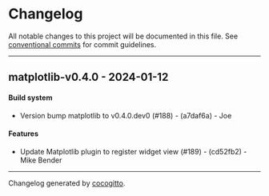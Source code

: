 # Changelog
All notable changes to this project will be documented in this file. See [conventional commits](https://www.conventionalcommits.org/) for commit guidelines.

- - -
## matplotlib-v0.4.0 - 2024-01-12
#### Build system
- Version bump matplotlib to v0.4.0.dev0 (#188) - (a7daf6a) - Joe
#### Features
- Update Matplotlib plugin to register widget view (#189) - (cd52fb2) - Mike Bender

- - -

Changelog generated by [cocogitto](https://github.com/cocogitto/cocogitto).